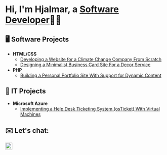 <h1>Hi, I'm Hjalmar, a <a href="https://linkedin.com/in/hjalmarrivera">Software Developer</a>👨‍💻</h1>

<h2>🖥️ Software Projects</h2>

- <b>HTML/CSS</b>
  - [Developing a Website for a Climate Change Company From Scratch](https://github.com/hjalmardev/climate-site)
  - [Designing a Minimalist Business Card Site For a Decor Service](https://github.com/hjalmardev/smallbusiness-site)
- <b>PHP</b>
  - [Building a Personal Portfolio Site With Support for Dynamic Content](https://github.com/hjalmardev/portfolio-site)

<h2>🛜 IT Projects</h2>

- <b>Microsoft Azure</b>
  - [Implementing a Help Desk Ticketing System (osTicket) With Virtual Machines](https://github.com/hjalmardev/osticket-prereqs)

<h2>✉️ Let's chat:</h2>

[<img align="left" alt="Hjalmar | LinkedIn" width="22px" src="https://cdn.jsdelivr.net/npm/simple-icons@8.8.0/icons/linkedin.svg" />][linkedin]

[linkedin]: https://linkedin.com/in/hjalmarrivera
